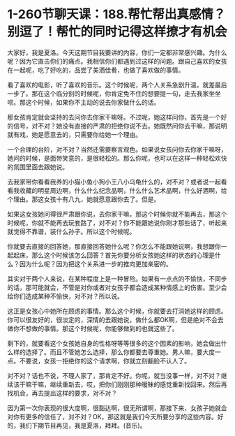 # 1-260节聊天课：188.帮忙帮出真感情？别逗了！帮忙的同时记得这样撩才有机会

大家好，我是夏洛。今天这期节目我要讲的内容，你们一定都非常感兴趣。为什么呢？因为它直击你们的痛点。我相信你们都遇到过这样的问题。跟自己喜欢的女孩在一起呢，吃了好吃的，品尝了美酒佳肴，也做了喜欢做的事情。

看了喜欢的电影，听了喜欢的音乐。这个时候呢，两个人关系急剧升温，就差最后一步了。那在这个临分别的时候呢，你肯定免不住的想要提一句，走去我家坐坐呗。那这个时候，如果你不主动的说去你家做什么的话。

那女孩肯定就会坚持的去问你去你家干嘛呀。不过呢，她这样问你，首先是一个好的信号，对不对？她没有直接的严肃的拒绝你说不去。她既然问你去干嘛，那说明就有戏，她是愿意去的，只需要你给她一个理由。

一个合理的台阶，对不对？当然还需要察言观色。如果说女孩问你去你家干嘛呀，她问的时候，是面带笑意的，是很轻松的。那么你呢，也可以在这样一种轻松欢快的氛围里面去跟她说。

去我家带你看看我养的小猫小鱼小狗小王八小乌龟什么的，对不对？或者说一起看看我收藏的明星周边啊，什么什么纪念品啊，什么什么艺术品啊，什么好酒啊，给个理由。那这女孩十有八九，她就愿意跟你去了。但是。

如果这女孩她问得很严肃跟你说，去你家干嘛，那这个时候你就不能再去，那这个时候呢，你就不能再去玩套路了，对不对？你不能跟她说你刚才那些话了，听起来就觉得不靠谱，装什么孙子。所以这个时候呢。

你就要去直接的回答她，那直接回答她什么呢？你怎么不能跟她说啊，我想跟你一起起床，那么这个时候该怎么回答？首先你要分析女孩她这样的状态的心理是什么？因为什么呢？因为把这个关系进一步的推向更加亲密的。

其实对于两个人来说，在某种程度上是一种冒险。如果有一点点的不愉快，不同步的话，那可能就会，不管是对你或者对女孩子都会造成某种情感上的伤害。至少会给你们造成某种不愉快，对不对？所以说。

这正是女孩心中她所在顾虑的事情。那么这个时候，你就要去打消她这样的顾虑。你可以很友好的，很淡定的，深情的去跟她说，做什么都OK啊，但是绝对不会去做你不想做的事情。那这个时候呢，你能够做到的也就这些了。

剩下的，就要看这个女孩她自身的性格呀等等很多的这个因素的影响，她会做出什么样的选择了。而且不管她怎么选择，那么你都要去尊重她。男人嘛，要大度一点。不要说，女孩一拒绝你的这个请求啊，你就立刻翻脸不认人了。

对不对？话也不说，不理人家了，那肯定不好。你呢，就当没事一样，对不对？继续该干嘛干嘛，继续重新去，哎，把你们刚刚那种暧昧的感觉重新找回来。然后再找机会，再去提出这样的要求，对不对？

因为第一次你表现的很大度啊，很豁达啊，很无所谓啊，那接下来，女孩子她就会对你有更多的信任了，对不对？OK，那这就是我们今天所要分享的这些内容。好的，我们下期节目再见，我是夏洛，拜拜。(音乐)。

